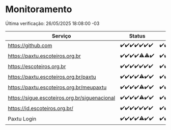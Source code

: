 # Monitoramento

Última verificação: 26/05/2025 18:08:00 -03

|Serviço|Status|Últimas 24h|
|---|---|---|
|https://github.com|<span title="2025-05-19: OK=23">✔️</span><span title="2025-05-20: OK=23">✔️</span><span title="2025-05-21: OK=23">✔️</span><span title="2025-05-22: OK=23">✔️</span><span title="2025-05-23: OK=23">✔️</span><span title="2025-05-24: OK=23">✔️</span><span title="2025-05-25: OK=21">✔️</span>|<span title="25/05/2025 19:08:00 -03 : 200">✔️</span><span title="25/05/2025 20:09:00 -03 : 200">✔️</span><span title="25/05/2025 21:49:00 -03 : 200">✔️</span><span title="25/05/2025 23:40:00 -03 : 200">✔️</span><span title="26/05/2025 00:39:00 -03 : 200">✔️</span><span title="26/05/2025 01:16:00 -03 : 200">✔️</span><span title="26/05/2025 02:10:00 -03 : 200">✔️</span><span title="26/05/2025 03:14:00 -03 : 200">✔️</span><span title="26/05/2025 05:19:00 -03 : 200">✔️</span><span title="26/05/2025 06:37:00 -03 : 200">✔️</span><span title="26/05/2025 07:14:00 -03 : 200">✔️</span><span title="26/05/2025 08:07:00 -03 : 200">✔️</span><span title="26/05/2025 09:17:00 -03 : 200">✔️</span><span title="26/05/2025 10:21:00 -03 : 200">✔️</span><span title="26/05/2025 11:09:00 -03 : 200">✔️</span><span title="26/05/2025 12:09:00 -03 : 200">✔️</span><span title="26/05/2025 13:11:00 -03 : 200">✔️</span><span title="26/05/2025 14:08:00 -03 : 200">✔️</span><span title="26/05/2025 15:12:00 -03 : 200">✔️</span><span title="26/05/2025 16:07:00 -03 : 200">✔️</span><span title="26/05/2025 17:10:00 -03 : 200">✔️</span><span title="26/05/2025 18:08:00 -03 : 200">✔️</span>|
|https://paxtu.escoteiros.org.br|<span title="2025-05-19: OK=23">✔️</span><span title="2025-05-20: OK=23">✔️</span><span title="2025-05-21: OK=23">✔️</span><span title="2025-05-22: OK=23">✔️</span><span title="2025-05-23: OK=22, Falhas=1">⚠️</span><span title="2025-05-24: OK=22, Falhas=1">⚠️</span><span title="2025-05-25: OK=21">✔️</span>|<span title="25/05/2025 19:08:00 -03 : 200">✔️</span><span title="25/05/2025 20:09:00 -03 : 200">✔️</span><span title="25/05/2025 21:49:00 -03 : 200">✔️</span><span title="25/05/2025 23:40:00 -03 : 200">✔️</span><span title="26/05/2025 00:39:00 -03 : 200">✔️</span><span title="26/05/2025 01:16:00 -03 : 200">✔️</span><span title="26/05/2025 02:10:00 -03 : 200">✔️</span><span title="26/05/2025 03:14:00 -03 : 200">✔️</span><span title="26/05/2025 05:19:00 -03 : 200">✔️</span><span title="26/05/2025 06:37:00 -03 : 200">✔️</span><span title="26/05/2025 07:14:00 -03 : 200">✔️</span><span title="26/05/2025 08:07:00 -03 : 200">✔️</span><span title="26/05/2025 09:17:00 -03 : 0">❌</span><span title="26/05/2025 10:21:00 -03 : 200">✔️</span><span title="26/05/2025 11:09:00 -03 : 200">✔️</span><span title="26/05/2025 12:09:00 -03 : 200">✔️</span><span title="26/05/2025 13:11:00 -03 : 200">✔️</span><span title="26/05/2025 14:08:00 -03 : 200">✔️</span><span title="26/05/2025 15:12:00 -03 : 502">❌</span><span title="26/05/2025 16:07:00 -03 : 200">✔️</span><span title="26/05/2025 17:10:00 -03 : 200">✔️</span><span title="26/05/2025 18:08:00 -03 : 200">✔️</span>|
|https://escoteiros.org.br|<span title="2025-05-19: OK=23">✔️</span><span title="2025-05-20: OK=23">✔️</span><span title="2025-05-21: OK=23">✔️</span><span title="2025-05-22: OK=23">✔️</span><span title="2025-05-23: OK=23">✔️</span><span title="2025-05-24: OK=23">✔️</span><span title="2025-05-25: OK=21">✔️</span>|<span title="25/05/2025 19:08:00 -03 : 200">✔️</span><span title="25/05/2025 20:09:00 -03 : 200">✔️</span><span title="25/05/2025 21:49:00 -03 : 200">✔️</span><span title="25/05/2025 23:40:00 -03 : 200">✔️</span><span title="26/05/2025 00:39:00 -03 : 200">✔️</span><span title="26/05/2025 01:16:00 -03 : 200">✔️</span><span title="26/05/2025 02:10:00 -03 : 200">✔️</span><span title="26/05/2025 03:14:00 -03 : 200">✔️</span><span title="26/05/2025 05:19:00 -03 : 200">✔️</span><span title="26/05/2025 06:37:00 -03 : 200">✔️</span><span title="26/05/2025 07:14:00 -03 : 200">✔️</span><span title="26/05/2025 08:07:00 -03 : 200">✔️</span><span title="26/05/2025 09:17:00 -03 : 200">✔️</span><span title="26/05/2025 10:21:00 -03 : 200">✔️</span><span title="26/05/2025 11:09:00 -03 : 200">✔️</span><span title="26/05/2025 12:09:00 -03 : 200">✔️</span><span title="26/05/2025 13:11:00 -03 : 200">✔️</span><span title="26/05/2025 14:08:00 -03 : 200">✔️</span><span title="26/05/2025 15:12:00 -03 : 200">✔️</span><span title="26/05/2025 16:07:00 -03 : 200">✔️</span><span title="26/05/2025 17:10:00 -03 : 200">✔️</span><span title="26/05/2025 18:08:00 -03 : 200">✔️</span>|
|https://paxtu.escoteiros.org.br/paxtu|<span title="2025-05-19: OK=23">✔️</span><span title="2025-05-20: OK=23">✔️</span><span title="2025-05-21: OK=23">✔️</span><span title="2025-05-22: OK=23">✔️</span><span title="2025-05-23: OK=22, Falhas=1">⚠️</span><span title="2025-05-24: OK=23">✔️</span><span title="2025-05-25: OK=20">✔️</span>|<span title="25/05/2025 18:08:00 -03 : 200">✔️</span><span title="25/05/2025 19:08:00 -03 : 200">✔️</span><span title="25/05/2025 20:09:00 -03 : 200">✔️</span><span title="25/05/2025 21:49:00 -03 : 200">✔️</span><span title="25/05/2025 23:40:00 -03 : 200">✔️</span><span title="26/05/2025 00:39:00 -03 : 200">✔️</span><span title="26/05/2025 01:16:00 -03 : 200">✔️</span><span title="26/05/2025 02:10:00 -03 : 200">✔️</span><span title="26/05/2025 03:14:00 -03 : 200">✔️</span><span title="26/05/2025 05:19:00 -03 : 200">✔️</span><span title="26/05/2025 06:37:00 -03 : 200">✔️</span><span title="26/05/2025 07:14:00 -03 : 200">✔️</span><span title="26/05/2025 08:07:00 -03 : 200">✔️</span><span title="26/05/2025 09:17:00 -03 : 200">✔️</span><span title="26/05/2025 10:21:00 -03 : 200">✔️</span><span title="26/05/2025 11:09:00 -03 : 200">✔️</span><span title="26/05/2025 12:09:00 -03 : 200">✔️</span><span title="26/05/2025 13:11:00 -03 : 200">✔️</span><span title="26/05/2025 14:08:00 -03 : 200">✔️</span><span title="26/05/2025 15:12:00 -03 : 502">❌</span><span title="26/05/2025 16:07:00 -03 : 200">✔️</span><span title="26/05/2025 17:10:00 -03 : 200">✔️</span><span title="26/05/2025 18:08:00 -03 : 200">✔️</span>|
|https://paxtu.escoteiros.org.br/meupaxtu|<span title="2025-05-19: OK=23">✔️</span><span title="2025-05-20: OK=23">✔️</span><span title="2025-05-21: OK=23">✔️</span><span title="2025-05-22: OK=23">✔️</span><span title="2025-05-23: OK=22, Falhas=1">⚠️</span><span title="2025-05-24: OK=23">✔️</span><span title="2025-05-25: OK=20">✔️</span>|<span title="25/05/2025 18:08:00 -03 : 200">✔️</span><span title="25/05/2025 19:08:00 -03 : 200">✔️</span><span title="25/05/2025 20:09:00 -03 : 200">✔️</span><span title="25/05/2025 21:49:00 -03 : 200">✔️</span><span title="25/05/2025 23:40:00 -03 : 200">✔️</span><span title="26/05/2025 00:39:00 -03 : 200">✔️</span><span title="26/05/2025 01:16:00 -03 : 200">✔️</span><span title="26/05/2025 02:10:00 -03 : 200">✔️</span><span title="26/05/2025 03:14:00 -03 : 200">✔️</span><span title="26/05/2025 05:19:00 -03 : 200">✔️</span><span title="26/05/2025 06:37:00 -03 : 200">✔️</span><span title="26/05/2025 07:14:00 -03 : 200">✔️</span><span title="26/05/2025 08:07:00 -03 : 200">✔️</span><span title="26/05/2025 09:17:00 -03 : 200">✔️</span><span title="26/05/2025 10:21:00 -03 : 200">✔️</span><span title="26/05/2025 11:09:00 -03 : 200">✔️</span><span title="26/05/2025 12:09:00 -03 : 200">✔️</span><span title="26/05/2025 13:11:00 -03 : 200">✔️</span><span title="26/05/2025 14:08:00 -03 : 200">✔️</span><span title="26/05/2025 15:12:00 -03 : 502">❌</span><span title="26/05/2025 16:07:00 -03 : 200">✔️</span><span title="26/05/2025 17:10:00 -03 : 200">✔️</span><span title="26/05/2025 18:08:00 -03 : 200">✔️</span>|
|https://sigue.escoteiros.org.br/siguenacional|<span title="2025-05-19: OK=23">✔️</span><span title="2025-05-20: OK=23">✔️</span><span title="2025-05-21: OK=23">✔️</span><span title="2025-05-22: OK=23">✔️</span><span title="2025-05-23: OK=22, Falhas=1">⚠️</span><span title="2025-05-24: OK=23">✔️</span><span title="2025-05-25: OK=20">✔️</span>|<span title="25/05/2025 18:08:00 -03 : 200">✔️</span><span title="25/05/2025 19:08:00 -03 : 200">✔️</span><span title="25/05/2025 20:09:00 -03 : 200">✔️</span><span title="25/05/2025 21:49:00 -03 : 200">✔️</span><span title="25/05/2025 23:40:00 -03 : 200">✔️</span><span title="26/05/2025 00:39:00 -03 : 200">✔️</span><span title="26/05/2025 01:16:00 -03 : 200">✔️</span><span title="26/05/2025 02:10:00 -03 : 200">✔️</span><span title="26/05/2025 03:14:00 -03 : 200">✔️</span><span title="26/05/2025 05:19:00 -03 : 200">✔️</span><span title="26/05/2025 06:37:00 -03 : 200">✔️</span><span title="26/05/2025 07:14:00 -03 : 200">✔️</span><span title="26/05/2025 08:07:00 -03 : 200">✔️</span><span title="26/05/2025 09:17:00 -03 : 200">✔️</span><span title="26/05/2025 10:21:00 -03 : 200">✔️</span><span title="26/05/2025 11:09:00 -03 : 200">✔️</span><span title="26/05/2025 12:09:00 -03 : 200">✔️</span><span title="26/05/2025 13:11:00 -03 : 200">✔️</span><span title="26/05/2025 14:08:00 -03 : 200">✔️</span><span title="26/05/2025 15:12:00 -03 : 502">❌</span><span title="26/05/2025 16:07:00 -03 : 200">✔️</span><span title="26/05/2025 17:10:00 -03 : 200">✔️</span><span title="26/05/2025 18:08:00 -03 : 200">✔️</span>|
|https://id.escoteiros.org.br/|<span title="2025-05-19: OK=23">✔️</span><span title="2025-05-20: OK=23">✔️</span><span title="2025-05-21: OK=23">✔️</span><span title="2025-05-22: OK=23">✔️</span><span title="2025-05-23: OK=23">✔️</span><span title="2025-05-24: OK=23">✔️</span><span title="2025-05-25: OK=20">✔️</span>|<span title="25/05/2025 18:08:00 -03 : 200">✔️</span><span title="25/05/2025 19:08:00 -03 : 200">✔️</span><span title="25/05/2025 20:09:00 -03 : 200">✔️</span><span title="25/05/2025 21:49:00 -03 : 200">✔️</span><span title="25/05/2025 23:40:00 -03 : 200">✔️</span><span title="26/05/2025 00:39:00 -03 : 200">✔️</span><span title="26/05/2025 01:16:00 -03 : 200">✔️</span><span title="26/05/2025 02:10:00 -03 : 200">✔️</span><span title="26/05/2025 03:14:00 -03 : 200">✔️</span><span title="26/05/2025 05:19:00 -03 : 200">✔️</span><span title="26/05/2025 06:37:00 -03 : 200">✔️</span><span title="26/05/2025 07:14:00 -03 : 200">✔️</span><span title="26/05/2025 08:07:00 -03 : 200">✔️</span><span title="26/05/2025 09:17:00 -03 : 200">✔️</span><span title="26/05/2025 10:21:00 -03 : 200">✔️</span><span title="26/05/2025 11:09:00 -03 : 200">✔️</span><span title="26/05/2025 12:09:00 -03 : 200">✔️</span><span title="26/05/2025 13:11:00 -03 : 200">✔️</span><span title="26/05/2025 14:08:00 -03 : 200">✔️</span><span title="26/05/2025 15:12:00 -03 : 200">✔️</span><span title="26/05/2025 16:07:00 -03 : 200">✔️</span><span title="26/05/2025 17:10:00 -03 : 200">✔️</span><span title="26/05/2025 18:08:00 -03 : 200">✔️</span>|
|Paxtu Login|<span title="2025-05-19: OK=23">✔️</span><span title="2025-05-20: OK=23">✔️</span><span title="2025-05-21: OK=23">✔️</span><span title="2025-05-22: OK=23">✔️</span><span title="2025-05-23: OK=21, Falhas=2">⚠️</span><span title="2025-05-24: OK=23">✔️</span><span title="2025-05-25: OK=20">✔️</span>|<span title="25/05/2025 18:08:00 -03 : 200">✔️</span><span title="25/05/2025 19:08:00 -03 : 200">✔️</span><span title="25/05/2025 20:09:00 -03 : 200">✔️</span><span title="25/05/2025 21:49:00 -03 : 200">✔️</span><span title="25/05/2025 23:40:00 -03 : 200">✔️</span><span title="26/05/2025 00:39:00 -03 : 200">✔️</span><span title="26/05/2025 01:16:00 -03 : 200">✔️</span><span title="26/05/2025 02:10:00 -03 : 200">✔️</span><span title="26/05/2025 03:14:00 -03 : 200">✔️</span><span title="26/05/2025 05:19:00 -03 : 200">✔️</span><span title="26/05/2025 06:37:00 -03 : 200">✔️</span><span title="26/05/2025 07:14:00 -03 : 200">✔️</span><span title="26/05/2025 08:07:00 -03 : 200">✔️</span><span title="26/05/2025 09:17:00 -03 : 200">✔️</span><span title="26/05/2025 10:21:00 -03 : 200">✔️</span><span title="26/05/2025 11:09:00 -03 : 200">✔️</span><span title="26/05/2025 12:09:00 -03 : 200">✔️</span><span title="26/05/2025 13:11:00 -03 : 200">✔️</span><span title="26/05/2025 14:08:00 -03 : 200">✔️</span><span title="26/05/2025 15:12:00 -03 : 502">❌</span><span title="26/05/2025 16:07:00 -03 : 200">✔️</span><span title="26/05/2025 17:10:00 -03 : 200">✔️</span><span title="26/05/2025 18:08:00 -03 : 200">✔️</span>|
